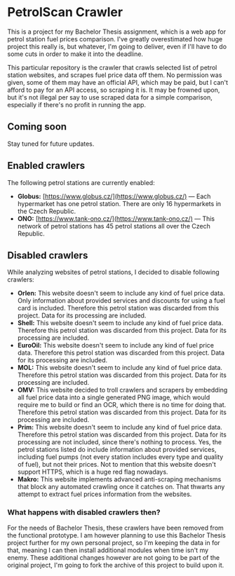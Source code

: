 # PetrolScan Crawler

This is a project for my Bachelor Thesis assignment, which is a web app for petrol station fuel prices
comparison. I've greatly overestimated how huge project this really is, but whatever, I'm going to deliver,
even if I'll have to do some cuts in order to make it into the deadline.

This particular repository is the crawler that crawls selected list of petrol station websites, and scrapes
fuel price data off them. No permission was given, some of them may have an official API, which may be paid,
but I can't afford to pay for an API access, so scraping it is. It may be frowned upon, but it's not illegal
per say to use scraped data for a simple comparison, especially if there's no profit in running the app.

## Coming soon

Stay tuned for future updates.

## Enabled crawlers

The following petrol stations are currently enabled:

- **Globus:** [https://www.globus.cz/](https://www.globus.cz/) —
  Each hypermarket has one petrol station. There are only 16 hypermarkets in the Czech Republic.
- **ONO:** [https://www.tank-ono.cz/](https://www.tank-ono.cz/) —
  This network of petrol stations has 45 petrol stations all over the Czech Republic.

## Disabled crawlers

While analyzing websites of petrol stations, I decided to disable following crawlers:

- **Orlen:** This website doesn't seem to include any kind of fuel price data. Only information about
  provided services and discounts for using a fuel card is included. Therefore this petrol station
  was discarded from this project. Data for its processing are included.
- **Shell:** This website doesn't seem to include any kind of fuel price data. Therefore this petrol
  station was discarded from this project. Data for its processing are included.
- **EuroOil:** This website doesn't seem to include any kind of fuel price data. Therefore this petrol
  station was discarded from this project. Data for its processing are included.
- **MOL:** This website doesn't seem to include any kind of fuel price data. Therefore this petrol
  station was discarded from this project. Data for its processing are included.
- **OMV:** This website decided to troll crawlers and scrapers by embedding all fuel price data
  into a single generated PNG image, which would require me to build or find an OCR, which there is
  no time for doing that. Therefore this petrol station was discarded from this project.
  Data for its processing are included.
- **Prim:** This website doesn't seem to include any kind of fuel price data. Therefore this petrol
  station was discarded from this project. Data for its processing are not included, since there's
  nothing to process. Yes, the petrol stations listed do include information about provided services,
  including fuel pumps (not every station includes every type and quality of fuel), but not their
  prices. Not to mention that this website doesn't support HTTPS, which is a huge red flag nowadays.
- **Makro:** This website implements advanced anti-scraping mechanisms that block any automated crawling
  once it catches on. That thwarts any attempt to extract fuel prices information from the websites.

### What happens with disabled crawlers then?

For the needs of Bachelor Thesis, these crawlers have been removed from the functional prototype.
I am however planning to use this Bachelor Thesis project further for my own personal project,
so I'm keeping the data in for that, meaning I can then install additional modules when time isn't
my enemy. These additional changes however are not going to be part of the original project,
I'm going to fork the archive of this project to build upon it.
